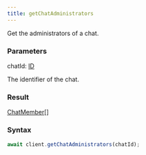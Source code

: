 ```yaml
---
title: getChatAdministrators
---
```


Get the administrators of a chat.


### Parameters 

<div class="flex flex-col gap-3"><div><div class="font-mono" id="p_chatId" data-anchor><span class="font-bold">chatId</span><span class="opacity-50">:</span> <a href="/gh/types/id"  >ID</a></div><div class="pl-3"><div class="no-margin">

The identifier of the chat.

</div></div></div></div>

### Result 

<div class="font-mono"><a href="/gh/types/chatmember"  >ChatMember</a><span class="opacity-50">[]</span></div>

### Syntax

```ts
await client.getChatAdministrators(chatId);
```



